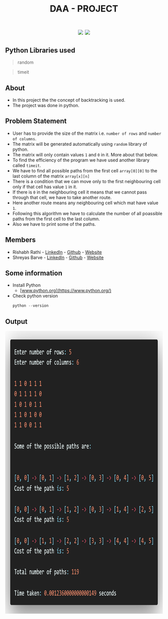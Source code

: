 <h1 align="center">DAA - PROJECT<h1>


<div align="center">

![](https://img.shields.io/pypi/pyversions/django?style=for-the-badge)
![](https://img.shields.io/powershellgallery/p/DNS.1.1.1.1?color=%231CD507&style=for-the-badge)

</div>


## Python Libraries used
> random

> timeit


## About
- In this project the the concept of backtracking is used.
- The project was done in python.


## Problem Statement
- User has to provide the size of the matrix i.e. `number of rows` and `number of columns`.
- The matrix will be generated automatically using `random` library of python.
- The matrix will only contain values `1` and `0` in it. More about that below.
- To find the efficiency of the program we have used another library called `timeit`.
- We have to find all possible paths from the first cell `array[0][0]` to the last column of the matrix `array[x][n]`
- There is a condition that we can move only to the first neighbouring cell only if that cell has value `1` in it.
- If there is `0` in the neighbouring cell it means that we cannot pass through that cell, we have to take another route.
- Here another route means any neighbouring cell which mat have value `1`.
- Following this algorithm we have to calculate the number of all poassible paths from the first cell to the last column.
- Also we have to print some of the paths.


## Members
- Rishabh Rathi - [LinkedIn](https://in.linkedin.com/in/rishabhrathi22) - [Github](https://github.com/rishabhrathi22) - [Website](http://rishabhrathi.co/)
- Shreyas Barve - [LinkedIn](https://in.linkedin.com/in/shreyas-barve-153a5b192) - [Github](https://github.com/shreyasbarve) - [Website](https://shreyasbarve.github.io/)


## Some information
- Install Python
  - [www.python.org](https://www.python.org/)
- Check python version
  ```python
  python --version
  ```


## Output
<img align="center" height="900px" width="900px" src="daa_project_output.png">
